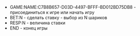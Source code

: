 * GAME:NAME:C7B8B657-D03D-4497-BFFF-BD012BD75DB8 - присоединиться к игре или начать игру
* BET:N - сделать ставку - выбор из N шариков
* RESP:N - величина ставки
* END - конец игры